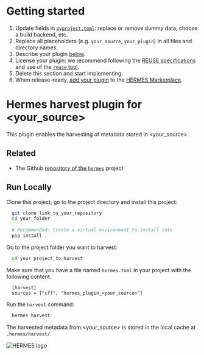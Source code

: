 # Getting started

1. Update fields in [`pyproject.toml`](pyproject.toml): replace or remove dummy data, choose a build backend, etc.
2. Replace all placeholders (e.g. `your_source`, `your_plugin`) in all files and directory names.
3. Describe your plugin [below](#hermes-harvest-plugin-for-your_source).
4. License your plugin: we recommend following the [REUSE specifications](https://reuse.software/tutorial/) and use of the [`reuse` tool](https://reuse.readthedocs.io/en/stable/).
5. Delete this section and start implementing.
6. When release-ready, [add your plugin](https://github.com/softwarepub/hermes/issues/new?template=add-plugin-to-marketplace.yml) to the [HERMES Marketplace](https://hermes.software-metadata.pub/en/latest/#plugins).

# Hermes harvest plugin for <your_source>

This plugin enables the harvesting of metadata stored in <your_source>.

## Related

- The Github [repository of the `hermes`](https://github.com/hermes-hmc/hermes) project

## Run Locally

Clone this project, go to the project directory and install this project:

```bash
  git clone link_to_your_repository
  cd your_folder
  
  # Recommended: Create a virtual environment to install into
  pip install .
```

Go to the project folder you want to harvest:

```bash
  cd your_project_to_harvest
```

Make sure that you have a file named `hermes.toml` in your project with the following content:

```
  [harvest]
  sources = ["cff", "hermes_plugin_<your_source>"]
```

Run the `harvest` command:

```bash
  hermes harvest
```

The harvested metadata from <your_source> is stored in the local cache at `.hermes/harvest/`.

![HERMES logo](https://software-metadata.pub/hermes-logo.png)
